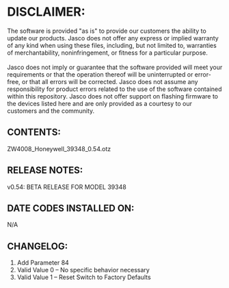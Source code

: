 # DISCLAIMER:
The software is provided "as is" to provide our customers the ability to update our products. Jasco does not offer any express or implied warranty of any kind when using these files, including, but not limited to, warranties of merchantability, noninfringement, or fitness for a particular purpose.<br>
<br>
Jasco does not imply or guarantee that the software provided will meet your requirements or that the operation thereof will be uninterrupted or error-free, or that all errors will be corrected. Jasco does not assume any responsibility for product errors related to the use of the software contained within this repository. Jasco does not offer support on flashing firmware to the devices listed here and are only provided as a courtesy to our customers and the community.

## CONTENTS:
ZW4008_Honeywell_39348_0.54.otz

## RELEASE NOTES:
v0.54: BETA RELEASE FOR MODEL 39348

## DATE CODES INSTALLED ON:
N/A

## CHANGELOG:
1. Add Parameter 84
2. Valid Value 0 – No specific behavior necessary
3. Valid Value 1 – Reset Switch to Factory Defaults